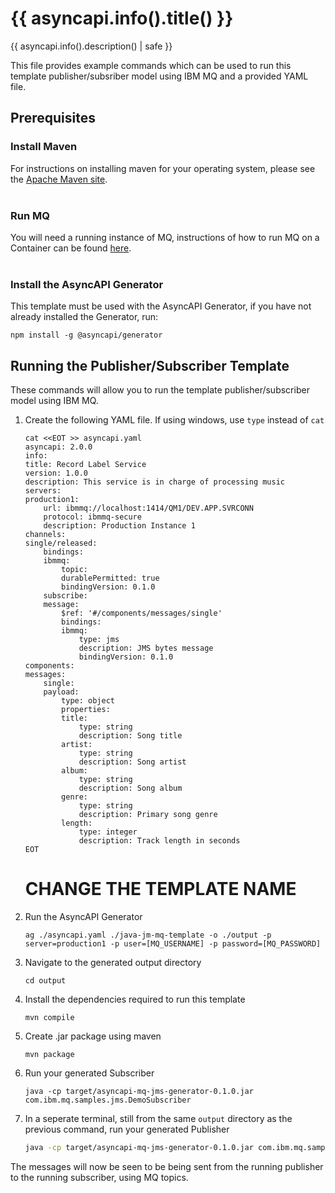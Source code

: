 # {{ asyncapi.info().title() }}

{{ asyncapi.info().description() | safe }}

This file provides example commands which can be used to run this template publisher/subsriber model using IBM MQ and a provided YAML file.

## Prerequisites
### Install Maven
For instructions on installing maven for your operating system, please see the [Apache Maven site](https://maven.apache.org/install.html).
<br></br>

### Run MQ
You will need a running instance of MQ, instructions of how to run MQ on a Container can be found [here](https://developer.ibm.com/tutorials/mq-connect-app-queue-manager-containers/).
<br></br>

### Install the AsyncAPI Generator
This template must be used with the AsyncAPI Generator, if you have not already installed the Generator, run:
```
npm install -g @asyncapi/generator
```

## Running the Publisher/Subscriber Template
These commands will allow you to run the template publisher/subscriber model using IBM MQ. 
1. Create the following YAML file. If using windows, use `type` instead of `cat`
    ```
    cat <<EOT >> asyncapi.yaml
    asyncapi: 2.0.0
    info:
    title: Record Label Service
    version: 1.0.0
    description: This service is in charge of processing music
    servers:
    production1:
        url: ibmmq://localhost:1414/QM1/DEV.APP.SVRCONN
        protocol: ibmmq-secure
        description: Production Instance 1
    channels:
    single/released:
        bindings:
        ibmmq:
            topic:
            durablePermitted: true
            bindingVersion: 0.1.0
        subscribe:
        message:
            $ref: '#/components/messages/single'
            bindings:
            ibmmq:
                type: jms
                description: JMS bytes message
                bindingVersion: 0.1.0
    components:
    messages:
        single:
        payload:
            type: object
            properties:
            title:
                type: string
                description: Song title
            artist:
                type: string
                description: Song artist
            album:
                type: string
                description: Song album
            genre:
                type: string
                description: Primary song genre
            length:
                type: integer
                description: Track length in seconds
    EOT
    ```
    # CHANGE THE TEMPLATE NAME
2. Run the AsyncAPI Generator
    ```
    ag ./asyncapi.yaml ./java-jm-mq-template -o ./output -p server=production1 -p user=[MQ_USERNAME] -p password=[MQ_PASSWORD]
    ```
3. Navigate to the generated output directory
    ```
    cd output
    ```
3. Install the dependencies required to run this template
    ```
    mvn compile 
    ```
4. Create .jar package using maven
    ```
    mvn package
    ```
5. Run your generated Subscriber
    ```
    java -cp target/asyncapi-mq-jms-generator-0.1.0.jar com.ibm.mq.samples.jms.DemoSubscriber
    ```
6. In a seperate terminal, still from the same `output` directory as the previous command, run your generated Publisher   
    ```sh
    java -cp target/asyncapi-mq-jms-generator-0.1.0.jar com.ibm.mq.samples.jms.DemoProducer
    ```

The messages will now be seen to be being sent from the running publisher to the running subscriber, using MQ topics.